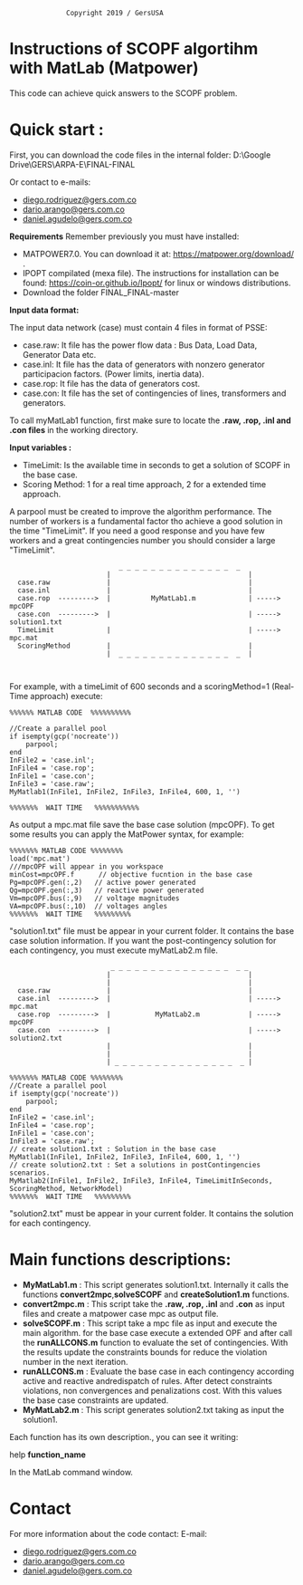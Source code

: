 
```
              Copyright 2019 / GersUSA
```

# Instructions of SCOPF algortihm with MatLab (Matpower)


This code can achieve quick answers to the SCOPF problem.

# Quick start :

First, you can download the code files in the internal folder: 
D:\Google Drive\GERS\ARPA-E\FINAL-FINAL

Or contact to e-mails:
- diego.rodriguez@gers.com.co
- dario.arango@gers.com.co
- daniel.agudelo@gers.com.co


**Requirements**
Remember previously you must have installed:
- MATPOWER7.0. You can download it at: https://matpower.org/download/  .
- IPOPT compilated (mexa file). The instructions for installation can be found: https://coin-or.github.io/Ipopt/ for linux or windows      distributions.
- Download the folder FINAL_FINAL-master




**Input data format:**
 
 The input data network (case) must contain 4 files in format of PSSE:

- case.raw:  It file has the power flow data : Bus Data, Load Data, Generator Data etc.
- case.inl:  It file has the data of generators with  nonzero generator participacion factors. (Power limits, inertia data).
- case.rop:  It file has the data of generators cost.
- case.con:  It file has the set of contingencies of lines, transformers and generators.



To call myMatLab1 function, first make sure to locate the **.raw, .rop, .inl and .con files** in the  working directory.

**Input variables :**
- TimeLimit:  Is the available time in seconds to get a solution of SCOPF in the base case.
- Scoring Method: 1 for a real time approach, 2 for a extended time approach.

A parpool must be created to improve the algorithm performance.  The number of workers is a fundamental factor tho achieve a  good solution in the time "TimeLimit". If you need a good response and you have few workers and a great contingencies number you should consider a large "TimeLimit".

```
                           _ _ _ _ _ _ _ _ _ _ _ _ _ _  _ 
                        |                                  |    
  case.raw              |                                  |        
  case.inl              |                                  |        
  case.rop  --------->  |          MyMatLab1.m             | -----> mpcOPF  
  case.con  --------->  |                                  | -----> solution1.txt
  TimeLimit             |                                  | -----> mpc.mat
  ScoringMethod         |                                  |   
                        |  _ _ _ _ _ _ _ _ _ _ _ _ _ _  _  | 
                        
                        
```


For example, with a timeLimit of 600 seconds  and a scoringMethod=1 (Real-Time approach) execute:

```
%%%%%% MATLAB CODE  %%%%%%%%%%

//Create a parallel pool
if isempty(gcp('nocreate'))
    parpool;
end
InFile2 = 'case.inl';
InFile4 = 'case.rop';
InFile1 = 'case.con';
InFile3 = 'case.raw';
MyMatlab1(InFile1, InFile2, InFile3, InFile4, 600, 1, '')

%%%%%%%  WAIT TIME   %%%%%%%%%%%

```

As output a mpc.mat file save the base case solution (mpcOPF). To get some results you can
apply the MatPower syntax, for example:

```
%%%%%%% MATLAB CODE %%%%%%%%
load('mpc.mat')
///mpcOPF will appear in you workspace
minCost=mpcOPF.f      // objective fucntion in the base case
Pg=mpcOPF.gen(:,2)   // active power generated
Qg=mpcOPF.gen(:,3)   // reactive power generated
Vm=mpcOPF.bus(:,9)   // voltage magnitudes
VA=mpcOPF.bus(:,10)  // voltages angles
%%%%%%%  WAIT TIME   %%%%%%%%%

```

"solution1.txt" file must be appear in your current folder. It contains the base case solution information.
If you want the post-contingency solution for each contingency, you must execute myMatLab2.m file.

```
                         _ _ _ _ _ _ _ _ _ _ _ _ _ _ _  _ _
                        |                                  | 
                        |                                  |    
  case.raw              |                                  |        
  case.inl  --------->  |                                  | -----> mpc.mat
  case.rop  --------->  |           MyMatLab2.m            | -----> mpcOPF  
  case.con  --------->  |                                  | -----> solution2.txt
                        |                                  | 
                        |                                  |   
                        | _ _ _ _ _ _ _ _ _ _ _ _ _ _ _  _ | 
```

```
%%%%%%% MATLAB CODE %%%%%%%%
//Create a parallel pool
if isempty(gcp('nocreate'))
    parpool;
end
InFile2 = 'case.inl';
InFile4 = 'case.rop';
InFile1 = 'case.con';
InFile3 = 'case.raw';
// create solution1.txt : Solution in the base case
MyMatlab1(InFile1, InFile2, InFile3, InFile4, 600, 1, '')
// create solution2.txt : Set a solutions in postContingencies scenarios. 
MyMatlab2(InFile1, InFile2, InFile3, InFile4, TimeLimitInSeconds, ScoringMethod, NetworkModel)
%%%%%%%  WAIT TIME   %%%%%%%%%
```
"solution2.txt" must be appear in your current folder. It contains the solution for  each contingency.


# Main functions descriptions:

- **MyMatLab1.m** : This script generates solution1.txt. Internally it calls the functions **convert2mpc**,**solveSCOPF** and **createSolution1.m** functions.
- **convert2mpc.m** : This script take the  **.raw, .rop, .inl** and **.con**  as input files and create a matpower case mpc as output file. 
- **solveSCOPF.m** : This script take a mpc file as input and execute the main algorithm. for the base case execute a extended OPF and after call the **runALLCONS.m** function to evaluate the set of contingencies. With the results update the constraints bounds for reduce the violation number in the next iteration.
- **runALLCONS.m** : Evaluate the base case in each contingency according active and reactive andredispatch of  rules. After detect constraints violations, non convergences and penalizations cost. With this values the  base case constraints are updated.   
- **MyMatLab2.m** : This script generates solution2.txt taking as input the solution1.



Each function has its own description., you can see it writing:  

help **function_name** 

In the MatLab command window.



# Contact 
For more information about the code contact:
E-mail:
- diego.rodriguez@gers.com.co
- dario.arango@gers.com.co
- daniel.agudelo@gers.com.co


 
 
                        

